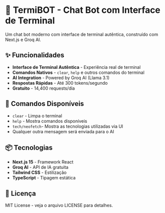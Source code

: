 # 🤖 TermiBOT - Chat Bot com Interface de Terminal

Um chat bot moderno com interface de terminal autêntica, construído com Next.js e Groq AI.

## ✨ Funcionalidades

- **Interface de Terminal Autêntica** - Experiência real de terminal
- **Comandos Nativos** - `clear`, `help` e outros comandos do terminal
- **AI Integration** - Powered by Groq AI (Llama 3.1)
- **Respostas Rápidas** - Até 300 tokens/segundo
- **Gratuito** - 14,400 requests/dia

## 🚀 Comandos Disponíveis

- `clear` - Limpa o terminal
- `help` - Mostra comandos disponíveis
- `tech/neofetch`- Mostra as tecnologias utilizadas via UI
- Qualquer outra mensagem será enviada para o AI

## 📦 Tecnologias

- **Next.js 15** - Framework React
- **Groq AI** - API de IA gratuita
- **Tailwind CSS** - Estilização
- **TypeScript** - Tipagem estática


## 📄 Licença

MIT License - veja o arquivo LICENSE para detalhes.
